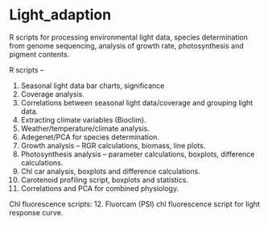 # Light_adaption
R scripts for processing environmental light data, species determination from genome sequencing, analysis of growth rate, photosynthesis and pigment contents.

R scripts – 
1.	Seasonal light data bar charts, significance
2.	Coverage analysis.
3.	Correlations between seasonal light data/coverage and grouping light data.
4.	Extracting climate variables (Bioclim).
5.	Weather/temperature/climate analysis.
6.	Adegenet/PCA for species determination.  
7.	Growth analysis – RGR calculations, biomass, line plots.
8.	Photosynthesis analysis – parameter calculations, boxplots, difference calculations.
9.	Chl car analysis, boxplots and difference calculations.
10.	Carotenoid profiling script, boxplots and statistics.
11.	Correlations and PCA for combined physiology.
    
Chl fluorescence scripts:
12.	Fluorcam (PSI) chl fluorescence script for light response curve.
